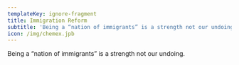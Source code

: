 ```yaml
---
templateKey: ignore-fragment
title: Immigration Reform
subtitle: 'Being a “nation of immigrants” is a strength not our undoing.'
icon: /img/chemex.jpb
---
```


Being a “nation of immigrants” is a strength not our undoing.

